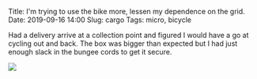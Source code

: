 Title: I'm trying to use the bike more, lessen my dependence on the grid.
Date: 2019-09-16 14:00
Slug: cargo
Tags: micro, bicycle

Had a delivery arrive at a collection point and figured I would have a go at cycling out and back. The box was bigger than expected but I had just enough slack in the bungee cords to get it secure.

<img src="{static}/media/images/2019-09-16 cargo.jpg" class="align-center" loading="lazy" />
